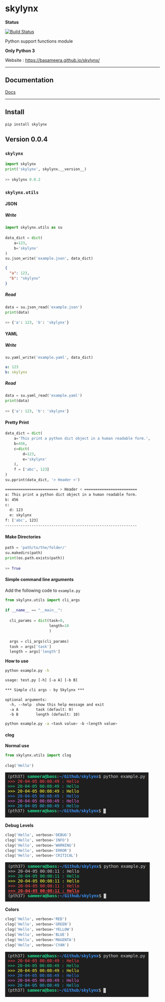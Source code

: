 # skylynx

**Status**

[![Build Status](https://travis-ci.org/basameera/skylynx.svg?branch=master)](https://travis-ci.org/basameera/skylynx)

Python support functions module

**Only Python 3**

Website : https://basameera.github.io/skylynx/

---

## Documentation

[Docs](https://basameera.github.io/skylynx/docs.html)

---

## Install

`pip install skylynx` 

## Version 0.0.4

### `skylynx` 

``` python
import skylynx
print('skylynx', skylynx.__version__)

>> skylynx 0.0.2
```

### `skylynx.utils` 

#### JSON

##### Write

``` python
import skylynx.utils as su

data_dict = dict(
    a=123,
    b='skylynx'
)
su.json_write('example.json', data_dict)
```

``` json
{
  "a": 123,
  "b": "skylynx"
}
```

##### Read

``` python
data = su.json_read('example.json')
print(data)

>> {'a': 123, 'b': 'skylynx'}
```

#### YAML

##### Write

``` python
su.yaml_write('example.yaml', data_dict)
```

``` yaml
a: 123
b: skylynx
```

##### Read

``` python
data = su.yaml_read('example.yaml')
print(data)

>> {'a': 123, 'b': 'skylynx'}
```

#### Pretty Print

``` python
data_dict = dict(
    a='This print a python dict object in a human readable form.',
    b=456,
    c=dict(
        d=123,
        e='skylynx'
    ),
    f = ['abc', 123]
)
su.pprint(data_dict, '> Header <')
```

``` bash
======================== > Header < ========================
a: This print a python dict object in a human readable form.
b: 456
c:
  d: 123
  e: skylynx
f: ['abc', 123]
------------------------------------------------------------
```

#### Make Directories

``` python
path = 'path/to/the/folder/'
su.makedirs(path)
print(os.path.exists(path))

>> True
```

#### Simple command line arguments

Add the following code to `example.py` 

``` python
from skylynx.utils import cli_args

if __name__ == "__main__":

  cli_params = dict(task=0,
                    length=10
                    )

  args = cli_args(cli_params)
  task = args['task']
  length = args['length']
```

**How to use**

``` bash
python example.py -h
```

``` 
usage: test.py [-h] [-a A] [-b B]

*** Simple cli args - by Skylynx ***

optional arguments:
  -h, --help  show this help message and exit
  -a A        task (default: 0)
  -b B        length (default: 10)
```

``` bash
python example.py -a <task value> -b <length value>
```

#### clog

**Normal use**

``` python
from skylynx.utils import clog

clog('Hello')
```

![alt text](https://raw.githubusercontent.com/basameera/skylynx/master/docs/clog_colors.png)

**Debug Levels**

``` python
clog('Hello', verbose='DEBUG')
clog('Hello', verbose='INFO')
clog('Hello', verbose='WARNING')
clog('Hello', verbose='ERROR')
clog('Hello', verbose='CRITICAL')
```

![alt text](https://raw.githubusercontent.com/basameera/skylynx/master/docs/clog_debug_levels.png)

**Colors**

``` python
clog('Hello', verbose='RED')
clog('Hello', verbose='GREEN')
clog('Hello', verbose='YELLOW')
clog('Hello', verbose='BLUE')
clog('Hello', verbose='MAGENTA')
clog('Hello', verbose='CYAN')
```

![alt text](https://raw.githubusercontent.com/basameera/skylynx/master/docs/clog_colors.png)

